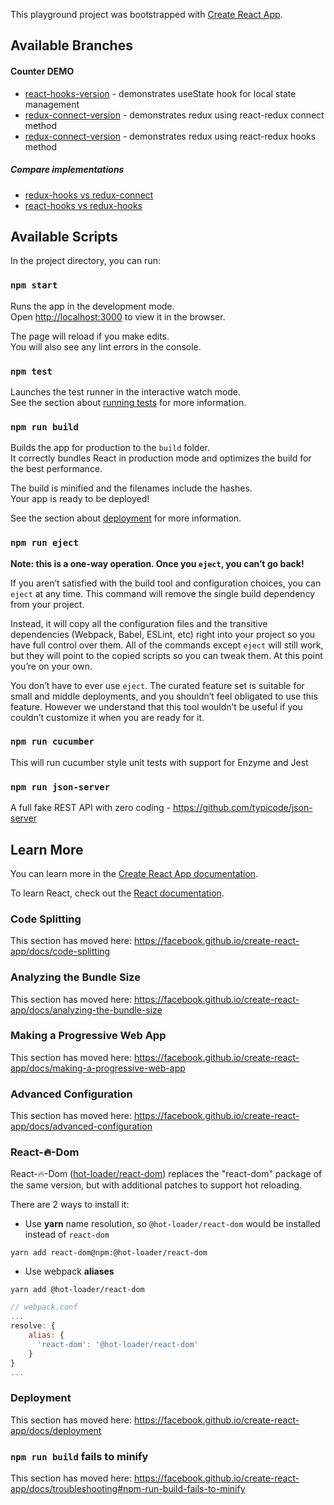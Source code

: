 This playground project was bootstrapped with [Create React App](https://github.com/facebook/create-react-app).

## Available Branches

#### Counter DEMO
* [react-hooks-version](https://github.com/cmelion/react-cra-demo/tree/cfulnecky/react-hooks-version)     - demonstrates useState hook for local state management
* [redux-connect-version](https://github.com/cmelion/react-cra-demo/tree/cfulnecky/redux-connect-version) - demonstrates redux using react-redux connect method
* [redux-connect-version](https://github.com/cmelion/react-cra-demo/tree/cfulnecky/redux-hooks-version)   - demonstrates redux using react-redux hooks method

##### Compare implementations
* [redux-hooks vs redux-connect](https://github.com/cmelion/react-cra-demo/compare/cfulnecky/redux-hooks-version...cfulnecky/redux-connect-version)
* [react-hooks vs redux-hooks](https://github.com/cmelion/react-cra-demo/compare/cfulnecky/react-hooks-version...cfulnecky/redux-hooks-version)
## Available Scripts

In the project directory, you can run:

### `npm start`

Runs the app in the development mode.<br>
Open [http://localhost:3000](http://localhost:3000) to view it in the browser.

The page will reload if you make edits.<br>
You will also see any lint errors in the console.

### `npm test`

Launches the test runner in the interactive watch mode.<br>
See the section about [running tests](https://facebook.github.io/create-react-app/docs/running-tests) for more information.

### `npm run build`

Builds the app for production to the `build` folder.<br>
It correctly bundles React in production mode and optimizes the build for the best performance.

The build is minified and the filenames include the hashes.<br>
Your app is ready to be deployed!

See the section about [deployment](https://facebook.github.io/create-react-app/docs/deployment) for more information.

### `npm run eject`

**Note: this is a one-way operation. Once you `eject`, you can’t go back!**

If you aren’t satisfied with the build tool and configuration choices, you can `eject` at any time. This command will remove the single build dependency from your project.

Instead, it will copy all the configuration files and the transitive dependencies (Webpack, Babel, ESLint, etc) right into your project so you have full control over them. All of the commands except `eject` will still work, but they will point to the copied scripts so you can tweak them. At this point you’re on your own.

You don’t have to ever use `eject`. The curated feature set is suitable for small and middle deployments, and you shouldn’t feel obligated to use this feature. However we understand that this tool wouldn’t be useful if you couldn’t customize it when you are ready for it.

### `npm run cucumber`
This will run cucumber style unit tests with support for Enzyme and Jest

### `npm run json-server`
A full fake REST API with zero coding - https://github.com/typicode/json-server

## Learn More

You can learn more in the [Create React App documentation](https://facebook.github.io/create-react-app/docs/getting-started).

To learn React, check out the [React documentation](https://reactjs.org/).

### Code Splitting

This section has moved here: https://facebook.github.io/create-react-app/docs/code-splitting

### Analyzing the Bundle Size

This section has moved here: https://facebook.github.io/create-react-app/docs/analyzing-the-bundle-size

### Making a Progressive Web App

This section has moved here: https://facebook.github.io/create-react-app/docs/making-a-progressive-web-app

### Advanced Configuration

This section has moved here: https://facebook.github.io/create-react-app/docs/advanced-configuration

### React-🔥-Dom

React-🔥-Dom ([hot-loader/react-dom](https://github.com/hot-loader/react-dom)) replaces the "react-dom" package of the same version, but with additional patches to support hot reloading.

There are 2 ways to install it:

* Use **yarn** name resolution, so `@hot-loader/react-dom` would be installed instead of `react-dom`

```
yarn add react-dom@npm:@hot-loader/react-dom
```

* Use webpack **aliases**

```
yarn add @hot-loader/react-dom
```

```js
// webpack.conf
...
resolve: {
    alias: {
      'react-dom': '@hot-loader/react-dom'
    }
}
...
```

### Deployment

This section has moved here: https://facebook.github.io/create-react-app/docs/deployment

### `npm run build` fails to minify

This section has moved here: https://facebook.github.io/create-react-app/docs/troubleshooting#npm-run-build-fails-to-minify
